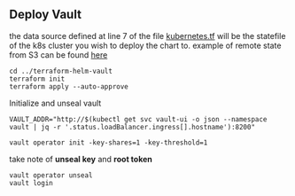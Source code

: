 ## Deploy Vault

the data source defined at line 7 of the file [kubernetes.tf](kubernetes.tf) will be the statefile of the k8s cluster you wish to deploy the chart to. example of remote state from S3 can be found [here](remote_state.example)

    cd ../terraform-helm-vault
    terraform init
    terraform apply --auto-approve

Initialize and unseal vault

    VAULT_ADDR="http://$(kubectl get svc vault-ui -o json --namespace vault | jq -r '.status.loadBalancer.ingress[].hostname'):8200"
    
    vault operator init -key-shares=1 -key-threshold=1

take note of **unseal key** and **root token**

    vault operator unseal
    vault login
